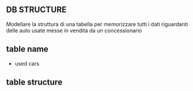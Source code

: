 ## DB STRUCTURE
Modellare la struttura di una tabella per memorizzare tutti i dati riguardanti delle auto usate messe in vendita da un concessionario

## table name
- used cars

## table structure









